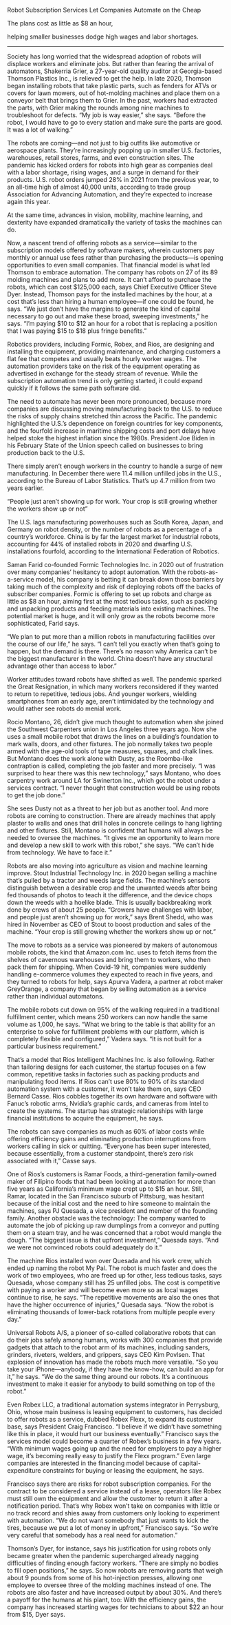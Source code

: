 Robot Subscription Services Let Companies Automate on the Cheap

The plans cost as little as $8 an hour, 

helping smaller businesses dodge high wages and labor shortages.


---


Society has long worried that the widespread adoption of robots will displace workers and eliminate jobs. But rather than fearing the arrival of automatons, Shakerria Grier, a 27-year-old quality auditor at Georgia-based Thomson Plastics Inc., is relieved to get the help. In late 2020, Thomson began installing robots that take plastic parts, such as fenders for ATVs or covers for lawn mowers, out of hot-molding machines and place them on a conveyor belt that brings them to Grier. In the past, workers had extracted the parts, with Grier making the rounds among nine machines to troubleshoot for defects. “My job is way easier,” she says. “Before the robot, I would have to go to every station and make sure the parts are good. It was a lot of walking.”


The robots are coming—and not just to big outfits like automotive or aerospace plants. They’re increasingly popping up in smaller U.S. factories, warehouses, retail stores, farms, and even construction sites. The pandemic has kicked orders for robots into high gear as companies deal with a labor shortage, rising wages, and a surge in demand for their products. U.S. robot orders jumped 28% in 2021 from the previous year, to an all-time high of almost 40,000 units, according to trade group Association for Advancing Automation, and they’re expected to increase again this year.


At the same time, advances in vision, mobility, machine learning, and dexterity have expanded dramatically the variety of tasks the machines can do.


Now, a nascent trend of offering robots as a service—similar to the subscription models offered by software makers, wherein customers pay monthly or annual use fees rather than purchasing the products—is opening opportunities to even small companies. That financial model is what led Thomson to embrace automation. The company has robots on 27 of its 89 molding machines and plans to add more. It can’t afford to purchase the robots, which can cost $125,000 each, says Chief Executive Officer Steve Dyer. Instead, Thomson pays for the installed machines by the hour, at a cost that’s less than hiring a human employee—if one could be found, he says. “We just don’t have the margins to generate the kind of capital necessary to go out and make these broad, sweeping investments,” he says. “I’m paying $10 to $12 an hour for a robot that is replacing a position that I was paying $15 to $18 plus fringe benefits.”


Robotics providers, including Formic, Robex, and Rios, are designing and installing the equipment, providing maintenance, and charging customers a flat fee that competes and usually beats hourly worker wages. The automation providers take on the risk of the equipment operating as advertised in exchange for the steady stream of revenue. While the subscription automation trend is only getting started, it could expand quickly if it follows the same path software did.


The need to automate has never been more pronounced, because more companies are discussing moving manufacturing back to the U.S. to reduce the risks of supply chains stretched thin across the Pacific. The pandemic highlighted the U.S.’s dependence on foreign countries for key components, and the fourfold increase in maritime shipping costs and port delays have helped stoke the highest inflation since the 1980s. President Joe Biden in his February State of the Union speech called on businesses to bring production back to the U.S.



There simply aren’t enough workers in the country to handle a surge of new manufacturing. In December there were 11.4 million unfilled jobs in the U.S., according to the Bureau of Labor Statistics. That’s up 4.7 million from two years earlier.

“People just aren’t showing up for work. Your crop is still growing whether the workers show up or not”



The U.S. lags manufacturing powerhouses such as South Korea, Japan, and Germany on robot density, or the number of robots as a percentage of a country’s workforce. China is by far the largest market for industrial robots, accounting for 44% of installed robots in 2020 and dwarfing U.S. installations fourfold, according to the International Federation of Robotics.


Saman Farid co-founded Formic Technologies Inc. in 2020 out of frustration over many companies’ hesitancy to adopt automation. With the robots-as-a-service model, his company is betting it can break down those barriers by taking much of the complexity and risk of deploying robots off the backs of subscriber companies. Formic is offering to set up robots and charge as little as $8 an hour, aiming first at the most tedious tasks, such as packing and unpacking products and feeding materials into existing machines. The potential market is huge, and it will only grow as the robots become more sophisticated, Farid says.


“We plan to put more than a million robots in manufacturing facilities over the course of our life,” he says. “I can’t tell you exactly when that’s going to happen, but the demand is there. There’s no reason why America can’t be the biggest manufacturer in the world. China doesn’t have any structural advantage other than access to labor.”

Worker attitudes toward robots have shifted as well. The pandemic sparked the Great Resignation, in which many workers reconsidered if they wanted to return to repetitive, tedious jobs. And younger workers, wielding smartphones from an early age, aren’t intimidated by the technology and would rather see robots do menial work.



Rocio Montano, 26, didn’t give much thought to automation when she joined the Southwest Carpenters union in Los Angeles three years ago. Now she uses a small mobile robot that draws the lines on a building’s foundation to mark walls, doors, and other fixtures. The job normally takes two people armed with the age-old tools of tape measures, squares, and chalk lines. But Montano does the work alone with Dusty, as the Roomba-like contraption is called, completing the job faster and more precisely. “I was surprised to hear there was this new technology,” says Montano, who does carpentry work around LA for Swinerton Inc., which got the robot under a services contract. “I never thought that construction would be using robots to get the job done.”



She sees Dusty not as a threat to her job but as another tool. And more robots are coming to construction. There are already machines that apply plaster to walls and ones that drill holes in concrete ceilings to hang lighting and other fixtures. Still, Montano is confident that humans will always be needed to oversee the machines. “It gives me an opportunity to learn more and develop a new skill to work with this robot,” she says. “We can’t hide from technology. We have to face it.”



Robots are also moving into agriculture as vision and machine learning improve. Stout Industrial Technology Inc. in 2020 began selling a machine that’s pulled by a tractor and weeds large fields. The machine’s sensors distinguish between a desirable crop and the unwanted weeds after being fed thousands of photos to teach it the difference, and the device chops down the weeds with a hoelike blade. This is usually backbreaking work done by crews of about 25 people. “Growers have challenges with labor, and people just aren’t showing up for work,” says Brent Shedd, who was hired in November as CEO of Stout to boost production and sales of the machine. “Your crop is still growing whether the workers show up or not.”



The move to robots as a service was pioneered by makers of autonomous mobile robots, the kind that Amazon.com Inc. uses to fetch items from the shelves of cavernous warehouses and bring them to workers, who then pack them for shipping. When Covid-19 hit, companies were suddenly handling e-commerce volumes they expected to reach in five years, and they turned to robots for help, says Apurva Vadera, a partner at robot maker GreyOrange, a company that began by selling automation as a service rather than individual automatons.



The mobile robots cut down on 95% of the walking required in a traditional fulfillment center, which means 250 workers can now handle the same volume as 1,000, he says. “What we bring to the table is that ability for an enterprise to solve for fulfillment problems with our platform, which is completely flexible and configured,” Vadera says. “It is not built for a particular business requirement.”



That’s a model that Rios Intelligent Machines Inc. is also following. Rather than tailoring designs for each customer, the startup focuses on a few common, repetitive tasks in factories such as packing products and manipulating food items. If Rios can’t use 80% to 90% of its standard automation system with a customer, it won’t take them on, says CEO Bernard Casse. Rios cobbles together its own hardware and software with Fanuc’s robotic arms, Nvidia’s graphic cards, and cameras from Intel to create the systems. The startup has strategic relationships with large financial institutions to acquire the equipment, he says.



The robots can save companies as much as 60% of labor costs while offering efficiency gains and eliminating production interruptions from workers calling in sick or quitting. “Everyone has been super interested, because essentially, from a customer standpoint, there’s zero risk associated with it,” Casse says.



One of Rios’s customers is Ramar Foods, a third-generation family-owned maker of Filipino foods that had been looking at automation for more than five years as California’s minimum wage crept up to $15 an hour. Still, Ramar, located in the San Francisco suburb of Pittsburg, was hesitant because of the initial cost and the need to hire someone to maintain the machines, says PJ Quesada, a vice president and member of the founding family. Another obstacle was the technology: The company wanted to automate the job of picking up raw dumplings from a conveyor and putting them on a steam tray, and he was concerned that a robot would mangle the dough. “The biggest issue is that upfront investment,” Quesada says. “And we were not convinced robots could adequately do it.”



The machine Rios installed won over Quesada and his work crew, which ended up naming the robot My Pal. The robot is much faster and does the work of two employees, who are freed up for other, less tedious tasks, says Quesada, whose company still has 25 unfilled jobs. The cost is competitive with paying a worker and will become even more so as local wages continue to rise, he says. “The repetitive movements are also the ones that have the higher occurrence of injuries,” Quesada says. “Now the robot is eliminating thousands of lower-back rotations from multiple people every day.”


Universal Robots A/S, a pioneer of so-called collaborative robots that can do their jobs safely among humans, works with 300 companies that provide gadgets that attach to the robot arm of its machines, including sanders, grinders, riveters, welders, and grippers, says CEO Kim Povlsen. That explosion of innovation has made the robots much more versatile. “So you take your iPhone—anybody, if they have the know-how, can build an app for it,” he says. “We do the same thing around our robots. It’s a continuous investment to make it easier for anybody to build something on top of the robot.”


Even Robex LLC, a traditional automation systems integrator in Perrysburg, Ohio, whose main business is leasing equipment to customers, has decided to offer robots as a service, dubbed Robex Flexx, to expand its customer base, says President Craig Francisco. “I believe if we didn’t have something like this in place, it would hurt our business eventually.” Francisco says the services model could become a quarter of Robex’s business in a few years. “With minimum wages going up and the need for employers to pay a higher wage, it’s becoming really easy to justify the Flexx program.” Even large companies are interested in the financing model because of capital-expenditure constraints for buying or leasing the equipment, he says.


Francisco says there are risks for robot subscription companies. For the contract to be considered a service instead of a lease, operators like Robex must still own the equipment and allow the customer to return it after a notification period. That’s why Robex won’t take on companies with little or no track record and shies away from customers only looking to experiment with automation. “We do not want somebody that just wants to kick the tires, because we put a lot of money in upfront,” Francisco says. “So we’re very careful that somebody has a real need for automation.”



Thomson’s Dyer, for instance, says his justification for using robots only became greater when the pandemic supercharged already nagging difficulties of finding enough factory workers. “There are simply no bodies to fill open positions,” he says. So now robots are removing parts that weigh about 9 pounds from some of his hot-injection presses, allowing one employee to oversee three of the molding machines instead of one. The robots are also faster and have increased output by about 30%. And there’s a payoff for the humans at his plant, too: With the efficiency gains, the company has increased starting wages for technicians to about $22 an hour from $15, Dyer says.


